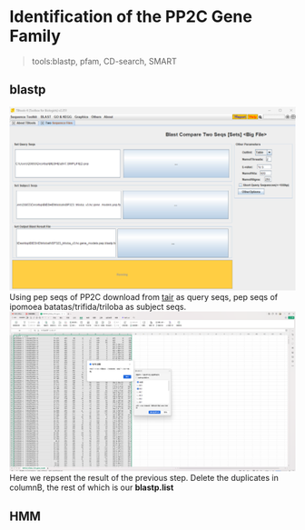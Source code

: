 # Identification of the PP2C Gene Family
> tools:blastp, pfam, CD-search, SMART</br>
## blastp
![](https://github.com/18297928865/gene-family/blob/FIIGURES/blastp.png)
Using pep seqs of PP2C download from [tair](https://www.arabidopsis.org/browse/gene_family) as query seqs, pep seqs of ipomoea batatas/trifida/triloba as subject seqs.
![](https://github.com/18297928865/gene-family/blob/FIIGURES/blastp.list.png)
Here we repsent the result of the previous step. Delete the duplicates in columnB, the rest of which is our **blastp.list**<br/>
## HMM

